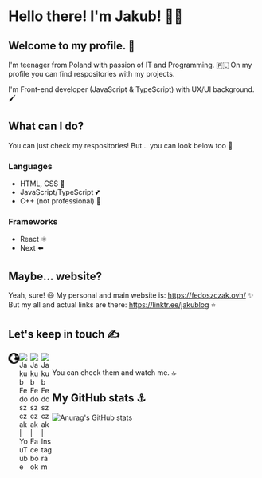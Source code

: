 # Hello there! I'm Jakub! 🙋‍♂️

## Welcome to my profile. 🤝

I'm teenager from Poland with passion of IT and Programming. 🇵🇱
On my profile you can find respositories with my projects.

I'm Front-end developer (JavaScript & TypeScript) with UX/UI background. 🖌️

## What can I do?

You can just check my respositories!
But... you can look below too 🐒

### Languages

- HTML, CSS 📖
- JavaScript/TypeScript 💕
- C++ (not professional) 🥉

### Frameworks

- React ⚛️
- Next ⬅️

## Maybe... website?

Yeah, sure! 😃
My personal and main website is: https://fedoszczak.ovh/ ✨<br/>
But my all and actual links are there: https://linktr.ee/jakublog ⭐

## Let's keep in touch ✍️

[<img align="left" alt="fedoszczak.ovh" width="22px" src="https://raw.githubusercontent.com/iconic/open-iconic/master/svg/globe.svg" />][website]
[<img align="left" alt="Jakub Fedoszczak | YouTube" width="22px" src="https://cdn.jsdelivr.net/npm/simple-icons@v3/icons/youtube.svg" />][youtube]
[<img align="left" alt="Jakub Fedoszczak | Facebook" width="22px" src="https://cdn.jsdelivr.net/npm/simple-icons@3.13.0/icons/facebook.svg" />][facebook]
[<img align="left" style="margin-bottom: 250px" alt="Jakub Fedoszczak | Instagram" width="22px" src="https://cdn.jsdelivr.net/npm/simple-icons@v3/icons/instagram.svg" />][instagram]
<br/>

You can check them and watch me. 🔝

## My GitHub stats ⚓

![Anurag's GitHub stats](https://github-readme-stats.vercel.app/api?username=JakubLog&count_private=true)

<!---
JakubLog/JakubLog is a ✨ special ✨ repository because its `README.md` (this file) appears on your GitHub profile.
You can click the Preview link to take a look at your changes.
--->

[website]: https://linktr.ee/jakublog
[facebook]: https://www.facebook.com/jakublogg/
[instagram]: https://www.instagram.com/jakub_fedoszczak__/
[youtube]: https://www.youtube.com/channel/UCk4ogUEFjLOkm2HnlHyoDqQ
